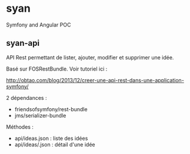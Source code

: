 # syan
Symfony and Angular POC

## syan-api

API Rest permettant de lister, ajouter, modifier et supprimer une idée.

Basé sur FOSRestBundle. Voir tutoriel ici :

http://obtao.com/blog/2013/12/creer-une-api-rest-dans-une-application-symfony/

2 dépendances :
* friendsofsymfony/rest-bundle
* jms/serializer-bundle


Méthodes :
* api/ideas.json : liste des idées
* api/ideas/<id>.json : détail d'une idée


